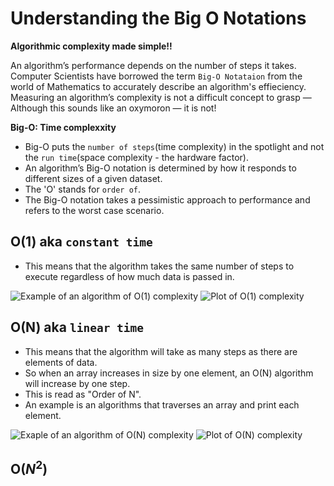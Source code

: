 # Understanding the Big O Notations

**Algorithmic complexity made simple!!**

An algorithm’s performance depends on the number of steps it takes. Computer Scientists have borrowed the term `Big-O Notataion` from the world of Mathematics to accurately describe an algorithm's effieciency.
Measuring an algorithm’s complexity is not a difficult concept to grasp — Although this sounds like an oxymoron — it is not!

**Big-O: Time complexxity**
* Big-O puts the `number of steps`(time complexity) in the spotlight and not the `run time`(space complexity - the hardware factor).
* An algorithm’s Big-O notation is determined by how it responds to different sizes of a given dataset. 
* The 'O' stands for `order of`.
* The Big-O notation takes a pessimistic approach to performance and refers to the worst case scenario.

## O(1) aka `constant time`
*  This means that the algorithm takes the same number of steps to execute regardless of how much data is passed in.
<img title="Example of an algorithm of O(1) complexity" src="https://miro.medium.com/v2/resize:fit:1100/format:webp/1*eX2vo735WWU35Sz3usNCzQ.png"/>
<img title="Plot of O(1) complexity" src="https://miro.medium.com/v2/resize:fit:750/format:webp/1*MH3BmdZKRuqHyLNnaI9eRg.png"/>

## O(N) aka `linear time`
* This means that the algorithm will take as many steps as there are elements of data. 
* So when an array increases in size by one element, an O(N) algorithm will increase by one step.
* This is read as "Order of N".
* An example is an algorithms that traverses an array and print each element.
<img title="Exaple of an algorithm of O(N) complexity" src="https://miro.medium.com/v2/resize:fit:1100/format:webp/1*rLwlvwOyBCkioaW9Pbdb1Q.png"/>
<img title="Plot of O(N) complexity" src="https://miro.medium.com/v2/resize:fit:750/format:webp/1*onjErRnvJBpEfFbTdFjw2Q.png"/>


## O($N^2$) 

